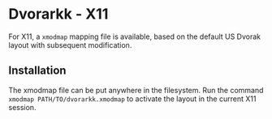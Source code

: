 # Dvorarkk - X11
For X11, a `xmodmap` mapping file is available, based on the default US Dvorak
layout with subsequent modification.


## Installation
The xmodmap file can be put anywhere in the filesystem. Run the command `xmodmap PATH/TO/dvorarkk.xmodmap` to
activate the layout in the current X11 session.